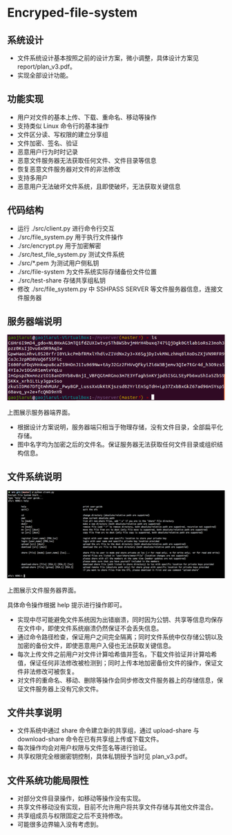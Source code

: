 # Encryped-file-system

## 系统设计

* 文件系统设计基本按照之前的设计方案，微小调整，具体设计方案见 report/plan_v3.pdf。
* 实现全部设计功能。

## 功能实现

* 用户对文件的基本上传、下载、重命名、移动等操作
* 支持类似 Linux 命令行的基本操作
* 文件区分读、写权限的建立分享组
* 文件加密、签名、验证
* 恶意用户行为时时记录
* 恶意文件服务器无法获取任何文件、文件目录等信息
* 恢复恶意文件服务器对文件的非法修改
* 支持多用户
* 恶意用户无法破坏文件系统，且即使破坏，无法获取关键信息

## 代码结构

* 运行 ./src/client.py 进行命令行交互
* ./src/file_system.py 用于执行文件操作
* ./src/encrypt.py 用于加密解密
* ./src/test_file_system.py 测试文件系统
* ./src/*.pem 为测试用户侧私钥
* ./src/file-system 为文件系统实际存储备份文件位置
* ./src/test-share 存储共享组私钥
* 修改 ./src/file_system.py 中 SSHPASS SERVER 等文件服务器信息，连接文件服务器

## 服务器端说明

![server](./report/img/server.png)

上图展示服务器端界面。

* 根据设计方案说明，服务器端只相当于物理存储，没有文件目录，全部扁平化存储。
* 图中名字均为加密之后的文件名。保证服务器无法获取任何文件目录或组织结构信息。

## 文件系统说明

![file-system](./report/img/file-system.png)

上图展示文件服务器界面。

具体命令操作根据 help 提示进行操作即可。

* 实现中尽可能避免文件系统因为出错崩溃，同时因为公钥、共享等信息均保存在文件中，即使文件系统崩溃仍然保证不会丢失信息。
* 通过命令路径检查，保证用户之间完全隔离；同时文件系统中仅存储公钥以及加密的备份文件，即使恶意用户入侵也无法获取关键信息。
* 每次上传文件之前用户对文件计算哈希值并签名，下载文件验证并计算哈希值，保证任何非法修改被检测到；同时上传本地加密备份文件的操作，保证文件非法修改可被恢复。
* 对文件的重命名、移动、删除等操作会同步修改文件服务器上的存储信息，保证文件服务器上没有冗余文件。

## 文件共享说明

* 文件系统中通过 share 命令建立新的共享组，通过 upload-share 与 download-share 命令在已有共享组上传或下载文件。
* 每次操作均会对用户权限与文件签名等进行验证。
* 共享权限完全根据密钥控制，具体私钥授予当时见 plan_v3.pdf。

## 文件系统功能局限性

* 对部分文件目录操作，如移动等操作没有实现。
* 共享文件移动没有实现，目前不允许用户将共享文件存储与其他文件混合。
* 共享组成员与权限固定之后不支持修改。
* 可能很多边界输入没有考虑到。

